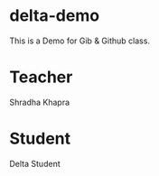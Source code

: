 # delta-demo
This is a Demo for Gib &amp; Github class.

# Teacher
Shradha Khapra

# Student
Delta Student

